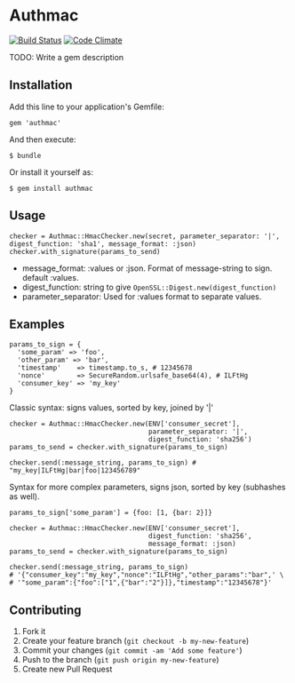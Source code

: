 # Authmac

[![Build Status](https://travis-ci.org/roqua/authmac.png)](https://travis-ci.org/roqua/authmac)
[![Code Climate](https://codeclimate.com/badge.png)](https://codeclimate.com/github/roqua/authmac)

TODO: Write a gem description

## Installation

Add this line to your application's Gemfile:

    gem 'authmac'

And then execute:

    $ bundle

Or install it yourself as:

    $ gem install authmac

## Usage

```
checker = Authmac::HmacChecker.new(secret, parameter_separator: '|', digest_function: 'sha1', message_format: :json)
checker.with_signature(params_to_send)
```

* message_format: :values or :json. Format of message-string to sign. default :values.
* digest_function: string to give `OpenSSL::Digest.new(digest_function)`
* parameter_separator: Used for :values format to separate values.

## Examples


```
params_to_sign = {
  'some_param' => 'foo',
  'other_param' => 'bar',
  'timestamp'    => timestamp.to_s, # 12345678
  'nonce'        => SecureRandom.urlsafe_base64(4), # ILFtHg
  'consumer_key' => 'my_key'
}
```

Classic syntax: signs values, sorted by key, joined by '|'

```
checker = Authmac::HmacChecker.new(ENV['consumer_secret'],
							       parameter_separator: '|',
							       digest_function: 'sha256')
params_to_send = checker.with_signature(params_to_sign)

checker.send(:message_string, params_to_sign) # "my_key|ILFtHg|bar|foo|123456789"
```

Syntax for more complex parameters, signs json, sorted by key (subhashes as well).

```
params_to_sign['some_param'] = {foo: [1, {bar: 2}]}
```

```
checker = Authmac::HmacChecker.new(ENV['consumer_secret'],
								   digest_function: 'sha256',
								   message_format: :json)
params_to_send = checker.with_signature(params_to_sign)

checker.send(:message_string, params_to_sign)
# '{"consumer_key":"my_key","nonce":"ILFtHg","other_params":"bar",' \
# '"some_param":{"foo":["1",{"bar":"2"}]},"timestamp":"12345678"}'

```


## Contributing

1. Fork it
2. Create your feature branch (`git checkout -b my-new-feature`)
3. Commit your changes (`git commit -am 'Add some feature'`)
4. Push to the branch (`git push origin my-new-feature`)
5. Create new Pull Request
